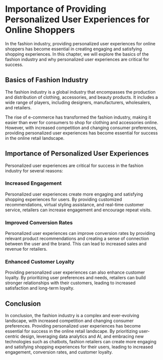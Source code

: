 Importance of Providing Personalized User Experiences for Online Shoppers
================================================================================================================

In the fashion industry, providing personalized user experiences for online shoppers has become essential in creating engaging and satisfying shopping experiences. In this chapter, we will explore the basics of the fashion industry and why personalized user experiences are critical for success.

Basics of Fashion Industry
--------------------------

The fashion industry is a global industry that encompasses the production and distribution of clothing, accessories, and beauty products. It includes a wide range of players, including designers, manufacturers, wholesalers, and retailers.

The rise of e-commerce has transformed the fashion industry, making it easier than ever for consumers to shop for clothing and accessories online. However, with increased competition and changing consumer preferences, providing personalized user experiences has become essential for success in the online retail landscape.

Importance of Personalized User Experiences
-------------------------------------------

Personalized user experiences are critical for success in the fashion industry for several reasons:

### Increased Engagement

Personalized user experiences create more engaging and satisfying shopping experiences for users. By providing customized recommendations, virtual styling assistance, and real-time customer service, retailers can increase engagement and encourage repeat visits.

### Improved Conversion Rates

Personalized user experiences can improve conversion rates by providing relevant product recommendations and creating a sense of connection between the user and the brand. This can lead to increased sales and revenue for retailers.

### Enhanced Customer Loyalty

Providing personalized user experiences can also enhance customer loyalty. By prioritizing user preferences and needs, retailers can build stronger relationships with their customers, leading to increased satisfaction and long-term loyalty.

Conclusion
----------

In conclusion, the fashion industry is a complex and ever-evolving landscape, with increased competition and changing consumer preferences. Providing personalized user experiences has become essential for success in the online retail landscape. By prioritizing user-centric design, leveraging data analytics and AI, and embracing new technologies such as chatbots, fashion retailers can create more engaging and satisfying shopping experiences for their users, leading to increased engagement, conversion rates, and customer loyalty.
